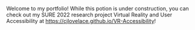 Welcome to my portfolio! While this potion is under construction, you can check out my SURE 2022 research project Virtual Reality and User Accessibility at https://cjlovelace.github.io/VR-Accessibility!
